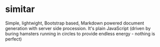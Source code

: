 simitar
=======

Simple, lightwight, Bootstrap based, Markdown powered document generation with server side procession. It's plain JavaScript (driven by buring hamsters running in circles to provide endless energy - nothing is perfect)